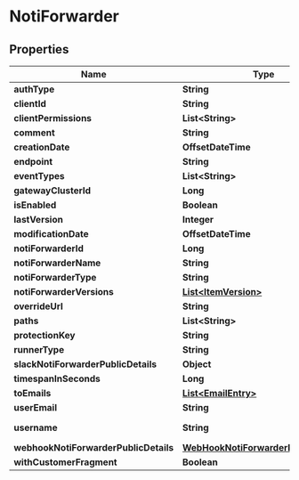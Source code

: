 

# NotiForwarder


## Properties

Name | Type | Description | Notes
------------ | ------------- | ------------- | -------------
**authType** | **String** |  |  [optional]
**clientId** | **String** | Auth - JWT |  [optional]
**clientPermissions** | **List&lt;String&gt;** |  |  [optional]
**comment** | **String** |  |  [optional]
**creationDate** | **OffsetDateTime** |  |  [optional]
**endpoint** | **String** |  |  [optional]
**eventTypes** | **List&lt;String&gt;** |  |  [optional]
**gatewayClusterId** | **Long** |  |  [optional]
**isEnabled** | **Boolean** |  |  [optional]
**lastVersion** | **Integer** |  |  [optional]
**modificationDate** | **OffsetDateTime** |  |  [optional]
**notiForwarderId** | **Long** |  |  [optional]
**notiForwarderName** | **String** |  |  [optional]
**notiForwarderType** | **String** |  |  [optional]
**notiForwarderVersions** | [**List&lt;ItemVersion&gt;**](ItemVersion.md) |  |  [optional]
**overrideUrl** | **String** |  |  [optional]
**paths** | **List&lt;String&gt;** |  |  [optional]
**protectionKey** | **String** |  |  [optional]
**runnerType** | **String** |  |  [optional]
**slackNotiForwarderPublicDetails** | **Object** |  |  [optional]
**timespanInSeconds** | **Long** |  |  [optional]
**toEmails** | [**List&lt;EmailEntry&gt;**](EmailEntry.md) |  |  [optional]
**userEmail** | **String** |  |  [optional]
**username** | **String** | Auth - User Password |  [optional]
**webhookNotiForwarderPublicDetails** | [**WebHookNotiForwarderPublicDetails**](WebHookNotiForwarderPublicDetails.md) |  |  [optional]
**withCustomerFragment** | **Boolean** |  |  [optional]



